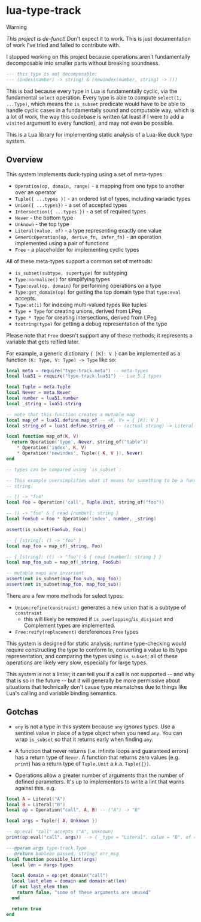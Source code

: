 # lua-type-track

> [!WARNING]
> *This project is de-funct!* Don't expect it to work. This is just
> documentation of work I've tried and failed to contribute with.

I stopped working on this project because operations aren't fundamentally
decomposable into smaller parts without breaking soundness.

```lua
--- this type is not decomposable:
--- (index(number) -> string) & (newindex(number, string) -> ())
```

This is bad because every type in Lua is fundamentally cyclic, via the fundamental `select` operation. Every type is able to compute `select(1, ...Type)`, which means the `is_subset` predicate would have to be able to handle cyclic cases in a fundamentally sound and computable way, which is a lot of work, the way this codebase is written (at least if I were to add a `visited` argument to every function), and may not even be possible.

This is a Lua library for implementing static analysis of a Lua-like duck type system.

## Overview

This system implements duck-typing using a set of meta-types:

- `Operation(op, domain, range)` - a mapping from one type to another over an
  operator
- `Tuple({ ...types })` - an ordered list of types, including variadic types
- `Union({ ...types})` - a set of accepted types
- `Intersection({ ...types })` - a set of required types
- `Never` - the bottom type
- `Unknown` - the top type
- `Literal(value, of)` - a type representing exactly one value
- `GenericOperation(op, derive_fn, infer_fn)` - an operation implemented using a pair of functions
- `Free` - a placeholder for implementing cyclic types

All of these meta-types support a common set of methods:

- `is_subset(subtype, supertype)` for subtyping
- `Type:normalize()` for simplifying types
- `Type:eval(op, domain)` for performing operations on a type
- `Type:get_domain(op)` for getting the top domain type that `type:eval`
  accepts.
- `Type:at(i)` for indexing multi-valued types like tuples
- `Type + Type` for creating unions, derived from LPeg
- `Type * Type` for creating intersections, derived from LPeg
- `tostring(type)` for getting a debug representation of the type

Please note that `Free` doesn't support any of these methods; it represents a
variable that gets reified later.

For example, a generic dictionary `{ [K]: V }` can be implemented as a function
`(K: Type, V: Type) -> Type` like so:

```lua
local meta = require("type-track.meta") -- meta-types
local lua51 = require("type-track.lua51") -- Lua 5.1 types

local Tuple = meta.Tuple
local Never = meta.Never
local number = lua51.number
local _string = lua51.string

-- note that this function creates a mutable map
local map_of = lua51.define.map_of -- <K, V> = { [K]: V }
local string_of = lua51.define.string_of -- (actual string) -> Literal(string)

local function map_of(K, V)
  return Operation('type', Never, string_of("table"))
    * Operation('index', K, V)
    * Operation('newindex', Tuple({ K, V }), Never)
end

-- types can be compared using `is_subset`:

-- This example oversimplifies what it means for something to be a function or a
-- string.

-- () -> "foo"
local Foo = Operation('call', Tuple.Unit, string_of("foo"))

-- () -> "foo" & { read [number]: string }
local FooSub = Foo * Operation('index', number, _string)

assert(is_subset(FooSub, Foo))

-- { [string]: () -> "foo" }
local map_foo = map_of(_string, Foo)

-- { [string]: (() -> "foo") & { read [number]: string } }
local map_foo_sub = map_of(_string, FooSub)

-- mutable maps are invariant
assert(not is_subset(map_foo_sub, map_foo))
assert(not is_subset(map_foo, map_foo_sub))
```

There are a few more methods for select types:

- `Union:refine(constraint)` generates a new union that is a subtype of
  `constraint`
  - this will likely be removed if `is_overlapping`/`is_disjoint` and
    Complement types are implemented.
- `Free:reify(replacement)` dereferences `Free` types

This system is designed for static analysis; runtime type-checking would require
constructing the type to conform to, converting a value to its type
representation, and comparing the types using `is_subset`; all of these
operations are likely very slow, especially for large types.

This system is not a linter; it can tell you if a call is not supported -- and
why that is so in the future -- but it will generally be more permissive about
situations that technically don't cause type mismatches due to things like Lua's
calling and variable binding semantics.

## Gotchas

- `any` is not a type in this system because `any` *ignores* types. Use a
  sentinel value in place of a type object when you need `any`. You can wrap `is_subset` so that it returns early when finding `any`.

- A function that never returns (i.e. infinite loops and guaranteed errors) has
  a return type of `Never`. A function that returns zero values (e.g. `print`)
  has a return type of `Tuple.Unit` a.k.a. `Tuple({})`.

- Operations allow a greater number of arguments than the number of defined
  parameters. It's up to implementors to write a lint that warns against
  this. e.g.

```lua
local A = Literal("A")
local B = Literal("B")
local op = Operation("call", A, B) -- ("A") -> "B"

local args = Tuple({ A, Unknown })

-- op:eval "call" accepts ("A", unknown)
print(op:eval("call", args)) --> { _type = "Literal", value = "B", of = "unknown" }

---@param args type-track.Type
---@return boolean passed, string? err_msg
local function possible_lint(args)
  local len = #args.types

  local domain = op:get_domain("call")
  local last_elem = domain and domain:at(len)
  if not last_elem then
    return false, "some of these arguments are unused"
  end

  return true
end
```